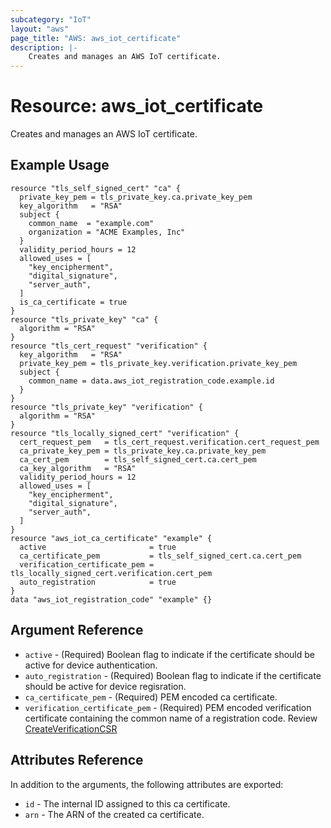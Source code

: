 ```yaml
---
subcategory: "IoT"
layout: "aws"
page_title: "AWS: aws_iot_certificate"
description: |-
    Creates and manages an AWS IoT certificate.
---
```


# Resource: aws_iot_certificate

Creates and manages an AWS IoT certificate.

## Example Usage

```hcl
resource "tls_self_signed_cert" "ca" {
  private_key_pem = tls_private_key.ca.private_key_pem
  key_algorithm   = "RSA"
  subject {
    common_name  = "example.com"
    organization = "ACME Examples, Inc"
  }
  validity_period_hours = 12
  allowed_uses = [
    "key_encipherment",
    "digital_signature",
    "server_auth",
  ]
  is_ca_certificate = true
}
resource "tls_private_key" "ca" {
  algorithm = "RSA"
}
resource "tls_cert_request" "verification" {
  key_algorithm   = "RSA"
  private_key_pem = tls_private_key.verification.private_key_pem
  subject {
    common_name = data.aws_iot_registration_code.example.id
  }
}
resource "tls_private_key" "verification" {
  algorithm = "RSA"
}
resource "tls_locally_signed_cert" "verification" {
  cert_request_pem   = tls_cert_request.verification.cert_request_pem
  ca_private_key_pem = tls_private_key.ca.private_key_pem
  ca_cert_pem        = tls_self_signed_cert.ca.cert_pem
  ca_key_algorithm   = "RSA"
  validity_period_hours = 12
  allowed_uses = [
    "key_encipherment",
    "digital_signature",
    "server_auth",
  ]
}
resource "aws_iot_ca_certificate" "example" {
  active                       = true
  ca_certificate_pem           = tls_self_signed_cert.ca.cert_pem
  verification_certificate_pem = tls_locally_signed_cert.verification.cert_pem
  auto_registration            = true
}
data "aws_iot_registration_code" "example" {}
```


## Argument Reference

* `active` - (Required)  Boolean flag to indicate if the certificate should be active for device authentication.
* `auto_registration` - (Required)  Boolean flag to indicate if the certificate should be active for device regisration.
* `ca_certificate_pem` - (Required)  PEM encoded ca certificate.
* `verification_certificate_pem` - (Required)  PEM encoded verification certificate containing the common name of a registration code. Review
  [CreateVerificationCSR](https://docs.aws.amazon.com/iot/latest/developerguide/register-CA-cert.html)

## Attributes Reference

In addition to the arguments, the following attributes are exported:

* `id` - The internal ID assigned to this ca certificate.
* `arn` - The ARN of the created ca certificate.
